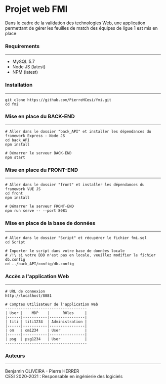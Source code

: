 # Projet web FMI

Dans le cadre de la validation des technologies Web,
une application permettant de gérer les feuilles de match des équipes de ligue 1 est mis en place 

### Requirements
---

- MySQL 5.7
- Node JS (latest)
- NPM (latest)

### Installation
---

```
git clone https://github.com/PierreHCesi/fmi.git
cd fmi
```

### Mise en place du BACK-END
---

```
# Aller dans le dossier "back_API" et installer les dépendances du framework Express - Node JS
cd back_API
npm install

# Démarrer le serveur BACK-END
npm start
```

### Mise en place du FRONT-END
---

```
# Aller dans le dossier "front" et installer les dépendances du framework VUE JS 
cd front
npm install

# Démarrer le serveur FRONT-END
npm run serve -- --port 8081
```

### Mise en place de la base de données
---

```
# Aller dans le dossier "Script" et récupérer le fichier fmi.sql 
cd Script

# Importer le script dans votre base de données locale
# /!\ si votre BDD n'est pas en locale, veuillez modifier le fichier db.config
cd ../back_API/config/db.config
```

### Accès a l'application Web
---

```
# URL de connexion
http://localhost/8081

# Comptes Utilisateur de l'application Web
-------------------------------------
| User |    MDP    |      Rôles     |
|------|-----------|----------------|
| titi | titi1234  | Administration |
|------|-----------|----------------|
| om   | om1234    | User           |
|------|-----------|----------------|
| psg  | psg1234   | User           |
-------------------------------------
```

### Auteurs 
---
Benjamin OLIVEIRA - Pierre HERRER\
CESI 2020-2021 : Responsable en ingénierie des logiciels
